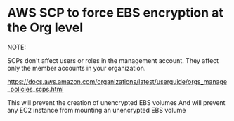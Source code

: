 # AWS SCP to force EBS encryption at the Org level

NOTE:

SCPs don't affect users or roles in the management account. They affect only the member accounts in your organization.

https://docs.aws.amazon.com/organizations/latest/userguide/orgs_manage_policies_scps.html

This will prevent the creation of unencrypted EBS volumes
And will prevent any EC2 instance from mounting an unencrypted EBS volume
